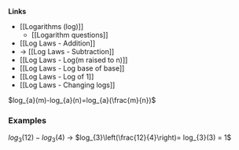 
**Links**
- [[Logarithms (log)]] 
	- [[Logarithm questions]] 
- [[Log Laws - Addition]] 
- -\> [[Log Laws - Subtraction]]
- [[Log Laws - Log(m raised to n)]]
- [[Log Laws - Log base of base]]
- [[Log Laws - Log of 1]]
- [[Log Laws - Changing logs]]

$log_{a}(m)-log_{a}(n)=log_{a}(\frac{m}{n})$


### Examples
$log_{3}(12) - log_{3}(4)$
-> $log_{3}\left(\frac{12}{4}\right)= log_{3}(3) = 1$
